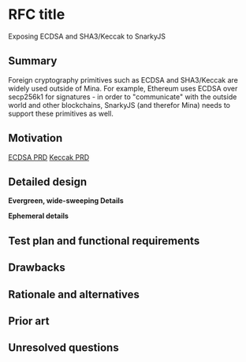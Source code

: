 # RFC title

[title]: #title

Exposing ECDSA and SHA3/Keccak to SnarkyJS

## Summary

[summary]: #summary

Foreign cryptography primitives such as ECDSA and SHA3/Keccak are widely used outside of Mina. For example, Ethereum uses ECDSA over secp256k1 for signatures - in order to "communicate" with the outside world and other blockchains, SnarkyJS (and therefor Mina) needs to support these primitives as well.

## Motivation

[motivation]: #motivation

[ECDSA PRD](https://www.notion.so/minaprotocol/ECDSA-ver-gadget-PoC-PRD-9458c38adf204d6b922deb8eed1ac193)
[Keccak PRD](https://www.notion.so/minaprotocol/Keccak-gadget-PoC-PRD-59b024bce9d5441c8a00a0fcc9b356ae)

## Detailed design

[detailed-design]: #detailed-design

**Evergreen, wide-sweeping Details**

**Ephemeral details**

## Test plan and functional requirements

[test-plan-and-functional-requirements]: #test-plan-and-functional-requirements

## Drawbacks

[drawbacks]: #drawbacks

## Rationale and alternatives

[rationale-and-alternatives]: #rationale-and-alternatives

## Prior art

[prior-art]: #prior-art

## Unresolved questions

[unresolved-questions]: #unresolved-questions
